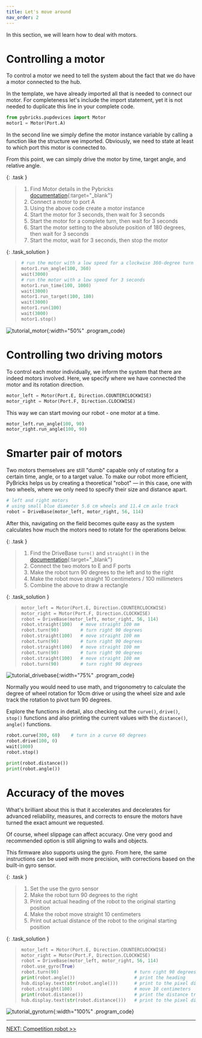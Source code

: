 ```yaml
---
title: Let's move around
nav_order: 2
---
```


In this section, we will learn how to deal with motors.

# Controlling a motor

To control a motor we need to tell the system about the fact that we do have a motor connected to the hub.

In the template, we have already imported all that is needed to connect our motor. For completeness let's include the import statement, yet it is not needed to duplicate this line in your complete code.

```python
from pybricks.pupdevices import Motor
motor1 = Motor(Port.A)
```

In the second line we simply define the motor instance variable by calling a function like the structure we imported. Obviously, we need to state at least to which port this motor is connected to.

From this point, we can simply drive the motor by time, target angle, and relative angle.

{: .task }
> 1. Find Motor details in the Pybricks [documentation](https://docs.pybricks.com/en/latest/pupdevices/motor.html){:target="_blank"}
> 2. Connect a motor to port A
> 3. Using the above code create a motor instance
> 4. Start the motor for 3 seconds, then wait for 3 seconds
> 5. Start the motor for a complete turn, then wait for 3 seconds
> 6. Start the motor setting to the absolute position of 180 degrees, then wait for 3 seconds
> 7. Start the motor, wait for 3 seconds, then stop the motor

{: .task_solution }
> ```python
> # run the motor with a low speed for a clockwise 360-degree turn
> motor1.run_angle(100, 360)
> wait(3000)
> # run the motor with a low speed for 3 seconds
> motor1.run_time(100, 1000)
> wait(3000)
> motor1.run_target(100, 180)
> wait(3000)
> motor1.run(100)
> wait(3000)
> motor1.stop()
> ```

![tutorial_motor](assets/tutorial_motor.svg){:width="50%" .program_code}

# Controlling two driving motors

To control each motor individually, we inform the system that there are indeed motors involved. Here, we specify where we have connected the motor and its rotation direction.

```python
motor_left = Motor(Port.E, Direction.COUNTERCLOCKWISE)
motor_right = Motor(Port.F, Direction.CLOCKWISE)
```

This way we can start moving our robot - one motor at a time.

```python
motor_left.run_angle(100, 90)
motor_right.run_angle(100, 90)
```

# Smarter pair of motors

Two motors themselves are still "dumb" capable only of rotating for a certain time, angle, or to a target value. To make our robot more efficient, PyBricks helps us by creating a theoretical "robot" — in this case, one with two wheels, where we only need to specify their size and distance apart.

```python
# left and right motors
# using small blue diameter 5.6 cm wheels and 11.4 cm axle track
robot = DriveBase(motor_left, motor_right, 56, 114)
```

After this, navigating on the field becomes quite easy as the system calculates how much the motors need to rotate for the operations below.

{: .task }
> 1. Find the DriveBase `turn()` and `straight()` in the [documentation](https://docs.pybricks.com/en/latest/robotics.html){:target="_blank"}
> 2. Connect the two motors to E and F ports
> 3. Make the robot turn 90 degrees to the left and to the right
> 4. Make the robot move straight 10 centimeters / 100 millimeters
> 5. Combine the above to draw a rectangle

{: .task_solution }
> ```python
> motor_left = Motor(Port.E, Direction.COUNTERCLOCKWISE)
> motor_right = Motor(Port.F, Direction.CLOCKWISE)
> robot = DriveBase(motor_left, motor_right, 56, 114)
> robot.straight(100)   # move straight 100 mm
> robot.turn(90)        # turn right 90 degrees
> robot.straight(100)   # move straight 100 mm
> robot.turn(90)        # turn right 90 degrees
> robot.straight(100)   # move straight 100 mm
> robot.turn(90)        # turn right 90 degrees
> robot.straight(100)   # move straight 100 mm
> robot.turn(90)        # turn right 90 degrees
> ```

![tutorial_drivebase](assets/tutorial_drivebase.svg){:width="75%" .program_code}


Normally you would need to use math, and trigonometry to calculate the degree of wheel rotation for 10cm drive or using the wheel size and axle track the rotation to pivot turn 90 degrees.

Explore the functions in detail, also checking out the `curve()`, `drive()`, `stop()` functions and also printing the current values with the `distance()`, `angle()` functions.

```python
robot.curve(300, 60)    # turn in a curve 60 degrees
robot.drive(100, 0)
wait(1000)
robot.stop()

print(robot.distance())
print(robot.angle())
```

# Accuracy of the moves

What's brilliant about this is that it accelerates and decelerates for advanced reliability, measures, and corrects to ensure the motors have turned the exact amount we requested.

Of course, wheel slippage can affect accuracy. One very good and recommended option is still aligning to walls and objects.

This firmware also supports using the gyro. From here, the same instructions can be used with more precision, with corrections based on the built-in gyro sensor.

{: .task }
> 1. Set the use the gyro sensor
> 2. Make the robot turn 90 degrees to the right
> 3. Print out actual heading of the robot to the original starting position
> 4. Make the robot move straight 10 centimeters
> 5. Print out actual distance of the robot to the original starting position

{: .task_solution }
> ```python
> motor_left = Motor(Port.E, Direction.COUNTERCLOCKWISE)
> motor_right = Motor(Port.F, Direction.CLOCKWISE)
> robot = DriveBase(motor_left, motor_right, 56, 114)
> robot.use_gyro(True)
> robot.turn(90)                            # turn right 90 degrees
> print(robot.angle())                      # print the heading
> hub.display.text(str(robot.angle()))      # print to the pixel display
> robot.straight(100)                       # move 10 centimeters
> print(robot.distance())                   # print the distance travelled
> hub.display.text(str(robot.distance()))   # print to the pixel display
> ```

![tutorial_gyroturn](assets/tutorial_gyroturn.svg){:width="100%" .program_code}


---
[NEXT: Competition robot >>](3_competition.md)